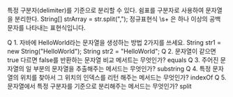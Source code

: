 특정 구분자(delimiter)를 기준으로 분리할 수 있다.
쉼표를 구분자로 사용하여 문자열을 분리한다.
String[] strArray = str.split(",");
정규표현식 \\s+ 은 하나 이상의 공백 문자를 나타내는 표현식입니다.

Q 1. 자바에 HelloWorld라는 문자열을 생성하는 방법 2가지를 쓰세요.
	String str1 = new String("HelloWorld");
	String str2 = "HelloWorld";
Q 2. 문자열이 같으면 true 다르면 false를 반환하는 문자열 비교 메서트는 무엇인가?
	equals
Q 3. 주어진 문자열의 일 부분의 문자열을 추출해주는 메서드는 무엇인가?
	substring
Q 4. 특정 문자열의 위치를 찾아서 그 위치의 인덱스를 리턴 해주는 메서드는 무엇인가?
	indexOf
Q 5. 문자열에서 특정 구분자를 기준으로 분리해주는 메서드는 무엇인가?
	split